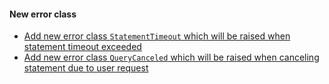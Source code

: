 #### New error class

* [Add new error class `StatementTimeout` which will be raised when statement timeout exceeded](https://github.com/rails/rails/pull/31129)
* [Add new error class `QueryCanceled` which will be raised when canceling statement due to user request](https://github.com/rails/rails/pull/31235)
